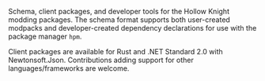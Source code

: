 Schema, client packages, and developer tools for the Hollow Knight modding packages. The schema format supports both user-created modpacks and developer-created dependency declarations for use with the package manager `hpm`.

Client packages are available for Rust and .NET Standard 2.0 with Newtonsoft.Json. Contributions adding support for other languages/frameworks are welcome.
